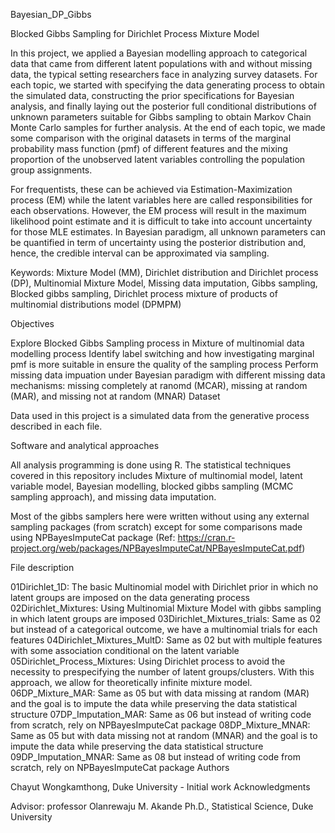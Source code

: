 Bayesian_DP_Gibbs

Blocked Gibbs Sampling for Dirichlet Process Mixture Model

In this project, we applied a Bayesian modelling approach to categorical data that came from different latent populations with and without missing data, the typical setting researchers face in analyzing survey datasets. For each topic, we started with specifying the data generating process to obtain the simulated data, constructing the prior specifications for Bayesian analysis, and finally laying out the posterior full conditional distributions of unknown parameters suitable for Gibbs sampling to obtain Markov Chain Monte Carlo samples for further analysis. At the end of each topic, we made some comparison with the original datasets in terms of the marginal probability mass function (pmf) of different features and the mixing proportion of the unobserved latent variables controlling the population group assignments.

For frequentists, these can be achieved via Estimation-Maximization process (EM) while the latent variables here are called responsibilities for each observations. However, the EM process will result in the maximum likelihood point estimate and it is difficult to take into account uncertainty for those MLE estimates. In Bayesian paradigm, all unknown parameters can be quantified in term of uncertainty using the posterior distribution and, hence, the credible interval can be approximated via sampling.

Keywords: Mixture Model (MM), Dirichlet distribution and Dirichlet process (DP), Multinomial Mixture Model, Missing data imputation, Gibbs sampling, Blocked gibbs sampling, Dirichlet process mixture of products of multinomial distributions model (DPMPM)

Objectives

Explore Blocked Gibbs Sampling process in Mixture of multinomial data modelling process
Identify label switching and how investigating marginal pmf is more suitable in ensure the quality of the sampling process
Perform missing data impuation under Bayesian paradigm with different missing data mechanisms: missing completely at ranomd (MCAR), missing at random (MAR), and missing not at random (MNAR)
Dataset

Data used in this project is a simulated data from the generative process described in each file.

Software and analytical approaches

All analysis programming is done using R. The statistical techniques covered in this repository includes Mixture of multinomial model, latent variable model, Bayesian modelling, blocked gibbs sampling (MCMC sampling approach), and missing data imputation.

Most of the gibbs samplers here were written without using any external sampling packages (from scratch) except for some comparisons made using NPBayesImputeCat package (Ref: https://cran.r-project.org/web/packages/NPBayesImputeCat/NPBayesImputeCat.pdf)

File description

01Dirichlet_1D: The basic Multinomial model with Dirichlet prior in which no latent groups are imposed on the data generating process
02Dirichlet_Mixtures: Using Multinomial Mixture Model with gibbs sampling in which latent groups are imposed
03Dirichlet_Mixtures_trials: Same as 02 but instead of a categorical outcome, we have a multinomial trials for each features
04Dirichlet_Mixtures_MultD: Same as 02 but with multiple features with some association conditional on the latent variable
05Dirichlet_Process_Mixtures: Using Dirichlet process to avoid the necessity to prespecifying the number of latent groups/clusters. With this approach, we allow for theoretically infinite mixture model.
06DP_Mixture_MAR: Same as 05 but with data missing at random (MAR) and the goal is to impute the data while preserving the data statistical structure
07DP_Imputation_MAR: Same as 06 but instead of writing code from scratch, rely on NPBayesImputeCat package
08DP_Mixture_MNAR: Same as 05 but with data missing not at random (MNAR) and the goal is to impute the data while preserving the data statistical structure
09DP_Imputation_MNAR: Same as 08 but instead of writing code from scratch, rely on NPBayesImputeCat package
Authors

Chayut Wongkamthong, Duke University - Initial work
Acknowledgments

Advisor: professor Olanrewaju M. Akande Ph.D., Statistical Science, Duke University
